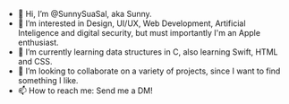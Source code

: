 - 👋 Hi, I’m @SunnySuaSal, aka Sunny.
- 👀 I’m interested in Design, UI/UX, Web Development, Artificial Inteligence and digital security, but must importantly I'm an Apple enthusiast.
- 🌱 I’m currently learning data structures in C, also learning Swift, HTML and CSS.
- 💞️ I’m looking to collaborate on a variety of projects, since I want to find something I like. 
- 📫 How to reach me: Send me a DM!

<!---
SunnySuaSal/SunnySuaSal is a ✨ special ✨ repository because its `README.md` (this file) appears on your GitHub profile.
You can click the Preview link to take a look at your changes.
--->
